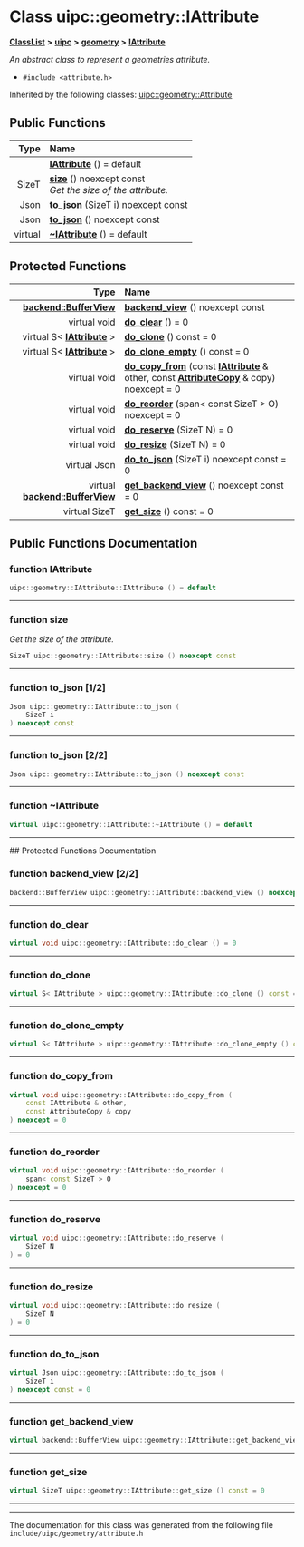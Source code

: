 

# Class uipc::geometry::IAttribute



[**ClassList**](annotated.md) **>** [**uipc**](namespaceuipc.md) **>** [**geometry**](namespaceuipc_1_1geometry.md) **>** [**IAttribute**](classuipc_1_1geometry_1_1_i_attribute.md)



_An abstract class to represent a geometries attribute._ 

* `#include <attribute.h>`





Inherited by the following classes: [uipc::geometry::Attribute](classuipc_1_1geometry_1_1_attribute.md)
































## Public Functions

| Type | Name |
| ---: | :--- |
|   | [**IAttribute**](#function-iattribute) () = default<br> |
|  SizeT | [**size**](#function-size) () noexcept const<br>_Get the size of the attribute._  |
|  Json | [**to\_json**](#function-to_json-12) (SizeT i) noexcept const<br> |
|  Json | [**to\_json**](#function-to_json-22) () noexcept const<br> |
| virtual  | [**~IAttribute**](#function-iattribute) () = default<br> |
























## Protected Functions

| Type | Name |
| ---: | :--- |
|  [**backend::BufferView**](classuipc_1_1backend_1_1_buffer_view.md) | [**backend\_view**](#function-backend_view-22) () noexcept const<br> |
| virtual void | [**do\_clear**](#function-do_clear) () = 0<br> |
| virtual S&lt; [**IAttribute**](classuipc_1_1geometry_1_1_i_attribute.md) &gt; | [**do\_clone**](#function-do_clone) () const = 0<br> |
| virtual S&lt; [**IAttribute**](classuipc_1_1geometry_1_1_i_attribute.md) &gt; | [**do\_clone\_empty**](#function-do_clone_empty) () const = 0<br> |
| virtual void | [**do\_copy\_from**](#function-do_copy_from) (const [**IAttribute**](classuipc_1_1geometry_1_1_i_attribute.md) & other, const [**AttributeCopy**](classuipc_1_1geometry_1_1_attribute_copy.md) & copy) noexcept = 0<br> |
| virtual void | [**do\_reorder**](#function-do_reorder) (span&lt; const SizeT &gt; O) noexcept = 0<br> |
| virtual void | [**do\_reserve**](#function-do_reserve) (SizeT N) = 0<br> |
| virtual void | [**do\_resize**](#function-do_resize) (SizeT N) = 0<br> |
| virtual Json | [**do\_to\_json**](#function-do_to_json) (SizeT i) noexcept const = 0<br> |
| virtual [**backend::BufferView**](classuipc_1_1backend_1_1_buffer_view.md) | [**get\_backend\_view**](#function-get_backend_view) () noexcept const = 0<br> |
| virtual SizeT | [**get\_size**](#function-get_size) () const = 0<br> |




## Public Functions Documentation




### function IAttribute 

```C++
uipc::geometry::IAttribute::IAttribute () = default
```




<hr>



### function size 

_Get the size of the attribute._ 
```C++
SizeT uipc::geometry::IAttribute::size () noexcept const
```




<hr>



### function to\_json [1/2]

```C++
Json uipc::geometry::IAttribute::to_json (
    SizeT i
) noexcept const
```




<hr>



### function to\_json [2/2]

```C++
Json uipc::geometry::IAttribute::to_json () noexcept const
```




<hr>



### function ~IAttribute 

```C++
virtual uipc::geometry::IAttribute::~IAttribute () = default
```




<hr>
## Protected Functions Documentation




### function backend\_view [2/2]

```C++
backend::BufferView uipc::geometry::IAttribute::backend_view () noexcept const
```




<hr>



### function do\_clear 

```C++
virtual void uipc::geometry::IAttribute::do_clear () = 0
```




<hr>



### function do\_clone 

```C++
virtual S< IAttribute > uipc::geometry::IAttribute::do_clone () const = 0
```




<hr>



### function do\_clone\_empty 

```C++
virtual S< IAttribute > uipc::geometry::IAttribute::do_clone_empty () const = 0
```




<hr>



### function do\_copy\_from 

```C++
virtual void uipc::geometry::IAttribute::do_copy_from (
    const IAttribute & other,
    const AttributeCopy & copy
) noexcept = 0
```




<hr>



### function do\_reorder 

```C++
virtual void uipc::geometry::IAttribute::do_reorder (
    span< const SizeT > O
) noexcept = 0
```




<hr>



### function do\_reserve 

```C++
virtual void uipc::geometry::IAttribute::do_reserve (
    SizeT N
) = 0
```




<hr>



### function do\_resize 

```C++
virtual void uipc::geometry::IAttribute::do_resize (
    SizeT N
) = 0
```




<hr>



### function do\_to\_json 

```C++
virtual Json uipc::geometry::IAttribute::do_to_json (
    SizeT i
) noexcept const = 0
```




<hr>



### function get\_backend\_view 

```C++
virtual backend::BufferView uipc::geometry::IAttribute::get_backend_view () noexcept const = 0
```




<hr>



### function get\_size 

```C++
virtual SizeT uipc::geometry::IAttribute::get_size () const = 0
```




<hr>

------------------------------
The documentation for this class was generated from the following file `include/uipc/geometry/attribute.h`

